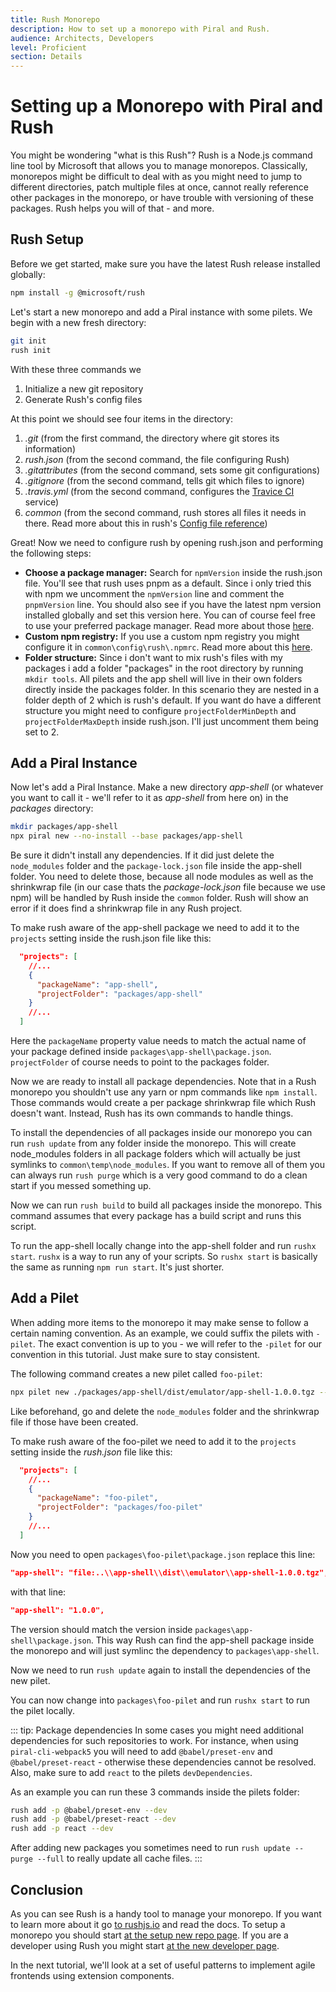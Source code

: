 ```yaml
---
title: Rush Monorepo
description: How to set up a monorepo with Piral and Rush.
audience: Architects, Developers
level: Proficient
section: Details
---
```


# Setting up a Monorepo with Piral and Rush

You might be wondering "what is this Rush"? Rush is a Node.js command line tool by Microsoft that allows you to manage monorepos. Classically, monorepos might be difficult to deal with as you might need to jump to different directories, patch multiple files at once, cannot really reference other packages in the monorepo, or have trouble with versioning of these packages. Rush helps you will of that - and more.

## Rush Setup

Before we get started, make sure you have the latest Rush release installed globally:
```sh
npm install -g @microsoft/rush
```

Let's start a new monorepo and add a Piral instance with some pilets. We begin with a new fresh directory:

```sh
git init
rush init
```

With these three commands we

1. Initialize a new git repository
2. Generate Rush's config files

At this point we should see four items in the directory:

1. *.git* (from the first command, the directory where git stores its information)
2. *rush.json* (from the second command, the file configuring Rush)
3. *.gitattributes* (from the second command, sets some git configurations)
4. *.gitignore* (from the second command, tells git which files to ignore)
5. *.travis.yml* (from the second command, configures the [Travice CI](https://www.travis-ci.com/) service)
6. *common* (from the second command, rush stores all files it needs in there. Read more about this in rush's [Config file reference](https://rushjs.io/pages/advanced/config_files/))

Great! Now we need to configure rush by opening rush.json and performing the following steps:

- **Choose a package manager:** Search for `npmVersion` inside the rush.json file. You'll see that rush uses pnpm as a default. Since i only tried this with npm we uncomment the `npmVersion` line and comment the `pnpmVersion` line. You should also see if you have the latest npm version installed globally and set this version here. You can of course feel free to use your preferred package manager. Read more about those [here](https://rushjs.io/pages/maintainer/package_managers/).
- **Custom npm registry:** If you use a custom npm registry you might configure it in `common\config\rush\.npmrc`. Read more about this [here](https://rushjs.io/pages/maintainer/npm_registry_auth/).
- **Folder structure:** Since i don't want to mix rush's files with my packages i add a folder "packages" in the root directory by running `mkdir tools`. All pilets and the app shell will live in their own folders directly inside the packages folder. In this scenario they are nested in a folder depth of 2 which is rush's default. If you want do have a different structure you might need to configure `projectFolderMinDepth` and `projectFolderMaxDepth` inside rush.json. I'll just uncomment them being set to 2.

## Add a Piral Instance

Now let's add a Piral Instance. Make a new directory *app-shell* (or whatever you want to call it - we'll refer to it as *app-shell* from here on) in the *packages* directory:

```sh
mkdir packages/app-shell
npx piral new --no-install --base packages/app-shell
```

Be sure it didn't install any dependencies. If it did just delete the `node_modules` folder and the `package-lock.json` file inside the app-shell folder. You need to delete those, because all node modules as well as the shrinkwrap file (in our case thats the *package-lock.json* file because we use npm) will be handled by Rush inside the `common` folder. Rush will show an error if it does find a shrinkwrap file in any Rush project.

To make rush aware of the app-shell package we need to add it to the `projects` setting inside the rush.json file like this:

```json
  "projects": [
    //...
    {
      "packageName": "app-shell",
      "projectFolder": "packages/app-shell"
    }
    //...
  ]
```

Here the `packageName` property value needs to match the actual name of your package defined inside `packages\app-shell\package.json`. `projectFolder` of course needs to point to the packages folder.

Now we are ready to install all package dependencies. Note that in a Rush monorepo you shouldn't use any yarn or npm commands like `npm install`. Those commands would create a per package shrinkwrap file which Rush doesn't want. Instead, Rush has its own commands to handle things.

To install the dependencies of all packages inside our monorepo you can run `rush update` from any folder inside the monorepo. This will create node_modules folders in all package folders which will actually be just symlinks to `common\temp\node_modules`. If you want to remove all of them you can always run `rush purge` which is a very good command to do a clean start if you messed something up.

Now we can run `rush build` to build all packages inside the monorepo. This command assumes that every package has a build script and runs this script.

To run the app-shell locally change into the app-shell folder and run `rushx start`. `rushx` is a way to run any of your scripts. So `rushx start` is basically the same as running `npm run start`. It's just shorter.

## Add a Pilet

When adding more items to the monorepo it may make sense to follow a certain naming convention. As an example, we could suffix the pilets with `-pilet`. The exact convention is up to you - we will refer to the `-pilet` for our convention in this tutorial. Just make sure to stay consistent.

The following command creates a new pilet called `foo-pilet`:

```sh
npx pilet new ./packages/app-shell/dist/emulator/app-shell-1.0.0.tgz --no-install --target packages/foo-pilet
```

Like beforehand, go and delete the `node_modules` folder and the shrinkwrap file if those have been created.

To make rush aware of the foo-pilet we need to add it to the `projects` setting inside the *rush.json* file like this:

```json
  "projects": [
    //...
    {
      "packageName": "foo-pilet",
      "projectFolder": "packages/foo-pilet"
    }
    //...
  ]
```

Now you need to open `packages\foo-pilet\package.json` replace this line:

```json
"app-shell": "file:..\\app-shell\\dist\\emulator\\app-shell-1.0.0.tgz",
```

with that line:

```json
"app-shell": "1.0.0",
```

The version should match the version inside `packages\app-shell\package.json`. This way Rush can find the app-shell package inside the monorepo and will just symlinc the dependency to `packages\app-shell`.

Now we need to run `rush update` again to install the dependencies of the new pilet.

You can now change into `packages\foo-pilet` and run `rushx start` to run the pilet locally.

::: tip: Package dependencies
In some cases you might need additional dependencies for such repositories to work. For instance, when using `piral-cli-webpack5` you will need to add `@babel/preset-env` and `@babel/preset-react` - otherwise these dependencies cannot be resolved. Also, make sure to add `react` to the pilets `devDependencies`.

As an example you can run these 3 commands inside the pilets folder:

```sh
rush add -p @babel/preset-env --dev
rush add -p @babel/preset-react --dev
rush add -p react --dev
```

After adding new packages you sometimes need to run `rush update --purge --full` to really update all cache files.
:::

## Conclusion

As you can see Rush is a handy tool to manage your monorepo. If you want to learn more about it go [to rushjs.io](https://rushjs.io) and read the docs. To setup a monorepo you should start [at the setup new repo page](https://rushjs.io/pages/maintainer/setup_new_repo/). If you are a developer using Rush you might start [at the new developer page](https://rushjs.io/pages/developer/new_developer/).

In the next tutorial, we'll look at a set of useful patterns to implement agile frontends using extension components.
